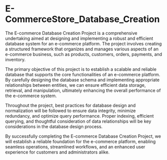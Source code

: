 # E-CommerceStore_Database_Creation
The E-commerce Database Creation Project is a comprehensive undertaking aimed at designing and 
implementing a robust and efficient database system for an e-commerce platform. The project 
involves creating a structured framework that organizes and manages various aspects of an 
e-commerce business, such as products, customers, orders, payments, and inventory.

The primary objective of this project is to establish a scalable and reliable database that 
supports the core functionalities of an e-commerce platform. By carefully designing the 
database schema and implementing appropriate relationships between entities, we can ensure 
efficient data storage, retrieval, and manipulation, ultimately enhancing the overall 
performance of the e-commerce system.

Throughout the project, best practices for database design and normalization will be followed 
to ensure data integrity, minimize redundancy, and optimize query performance. Proper indexing, 
efficient querying, and thoughtful consideration of data relationships will be key considerations 
in the database design process.

By successfully completing the E-commerce Database Creation Project, we will establish a reliable 
foundation for the e-commerce platform, enabling seamless operations, streamlined workflows, and 
an enhanced user experience for customers and administrators alike.
